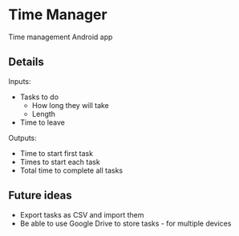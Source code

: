 # Time Manager
Time management Android app

## Details

Inputs:
- Tasks to do
    - How long they will take
    - Length
- Time to leave

Outputs:
- Time to start first task
- Times to start each task
- Total time to complete all tasks


## Future ideas
- Export tasks as CSV and import them
- Be able to use Google Drive to store tasks - for multiple devices 
